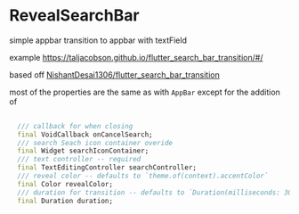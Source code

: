 # RevealSearchBar
simple appbar transition to appbar with textField

example https://taljacobson.github.io/flutter_search_bar_transition/#/


based off [NishantDesai1306/flutter_search_bar_transition](https://github.com/NishantDesai1306/flutter_search_bar_transition)


most of the properties are the same as with `AppBar` except for the addition of 

```dart
  
  /// callback for when closing
  final VoidCallback onCancelSearch;
  /// search Seach icon container overide
  final Widget searchIconContainer;
  /// text controller -- required
  final TextEditingController searchController;
  /// reveal color -- defaults to `theme.of(context).accentColor`
  final Color revealColor;
  /// duration for transition -- defaults to `Duration(milliseconds: 300)`
  final Duration duration;

  ```